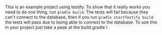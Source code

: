This is an example project using testify. To show that it really works you need to do one thing, run `gradle build`. The tests will fail because they can't connect to the database, then if you run `gradle startTestify build` the tests will pass due to being able to connect to the database. To use this in your project just take a peak at the build.gradle !
